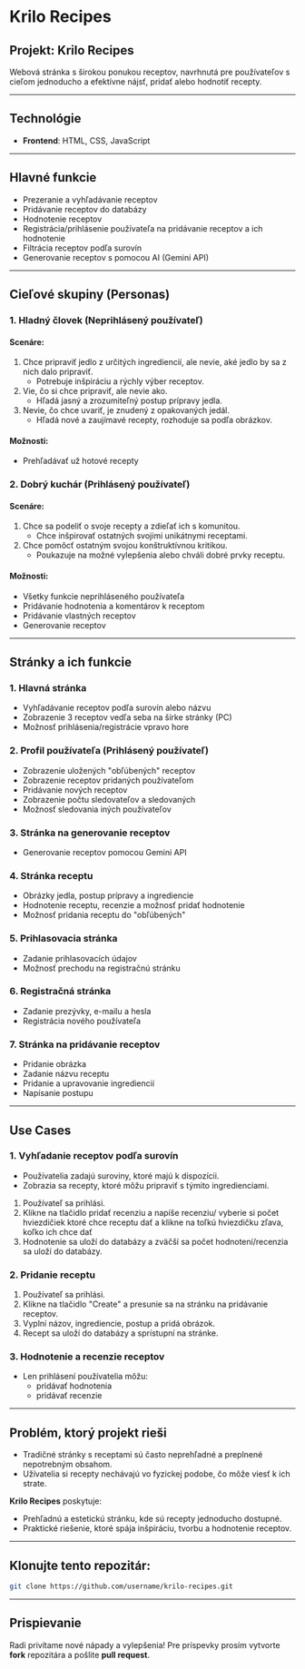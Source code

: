 # Krilo Recipes

## Projekt: Krilo Recipes
Webová stránka s širokou ponukou receptov, navrhnutá pre používateľov s cieľom jednoducho a efektívne nájsť, pridať alebo hodnotiť recepty.

---

## Technológie
- **Frontend**: HTML, CSS, JavaScript

---

## Hlavné funkcie
- Prezeranie a vyhľadávanie receptov
- Pridávanie receptov do databázy
- Hodnotenie receptov
- Registrácia/prihlásenie používateľa na pridávanie receptov a ich hodnotenie
- Filtrácia receptov podľa surovín
- Generovanie receptov s pomocou AI (Gemini API)

---

## Cieľové skupiny (Personas)

### 1. **Hladný človek** (Neprihlásený používateľ)

#### Scenáre:
1. Chce pripraviť jedlo z určitých ingrediencií, ale nevie, aké jedlo by sa z nich dalo pripraviť. 
   - Potrebuje inšpiráciu a rýchly výber receptov.
2. Vie, čo si chce pripraviť, ale nevie ako.
   - Hľadá jasný a zrozumiteľný postup prípravy jedla.
3. Nevie, čo chce uvariť, je znudený z opakovaných jedál.
   - Hľadá nové a zaujímavé recepty, rozhoduje sa podľa obrázkov.

#### Možnosti:
- Prehľadávať už hotové recepty

### 2. **Dobrý kuchár** (Prihlásený používateľ)

#### Scenáre:
1. Chce sa podeliť o svoje recepty a zdieľať ich s komunitou.
   - Chce inšpirovať ostatných svojimi unikátnymi receptami.
2. Chce pomôcť ostatným svojou konštruktívnou kritikou.
   - Poukazuje na možné vylepšenia alebo chváli dobré prvky receptu.

#### Možnosti:
- Všetky funkcie neprihláseného používateľa
- Pridávanie hodnotenia a komentárov k receptom
- Pridávanie vlastných receptov
- Generovanie receptov

---

## Stránky a ich funkcie

### 1. **Hlavná stránka**
- Vyhľadávanie receptov podľa surovín alebo názvu
- Zobrazenie 3 receptov vedľa seba na šírke stránky (PC)
- Možnosť prihlásenia/registrácie vpravo hore

### 2. **Profil používateľa** (Prihlásený používateľ)
- Zobrazenie uložených "obľúbených" receptov
- Zobrazenie receptov pridaných používateľom
- Pridávanie nových receptov
- Zobrazenie počtu sledovateľov a sledovaných
- Možnosť sledovania iných používateľov

### 3. **Stránka na generovanie receptov**
- Generovanie receptov pomocou Gemini API

### 4. **Stránka receptu**
- Obrázky jedla, postup prípravy a ingrediencie
- Hodnotenie receptu, recenzie a možnosť pridať hodnotenie
- Možnosť pridania receptu do "obľúbených"

### 5. **Prihlasovacia stránka**
- Zadanie prihlasovacích údajov
- Možnosť prechodu na registračnú stránku

### 6. **Registračná stránka**
- Zadanie prezývky, e-mailu a hesla
- Registrácia nového používateľa

### 7. **Stránka na pridávanie receptov**
- Pridanie obrázka
- Zadanie názvu receptu
- Pridanie a upravovanie ingrediencií
- Napísanie postupu

---

## Use Cases

### 1. Vyhľadanie receptov podľa surovín
- Používatelia zadajú suroviny, ktoré majú k dispozícii.
- Zobrazia sa recepty, ktoré môžu pripraviť s týmito ingredienciami.
1. Používateľ sa prihlási.
2. Klikne na tlačidlo pridať recenziu a napíše recenziu/  vyberie si počet hviezdičiek ktoré chce receptu dať a klikne na toľkú hviezdičku zľava, koľko ich chce dať
3. Hodnotenie sa uloží do databázy a zväčší sa počet hodnotení/recenzia sa uloží do databázy.

### 2. Pridanie receptu
1. Používateľ sa prihlási.
2. Klikne na tlačidlo "Create" a presunie sa na stránku na pridávanie receptov.
3. Vyplní názov, ingrediencie, postup a pridá obrázok.
4. Recept sa uloží do databázy a sprístupní na stránke.

### 3. Hodnotenie a recenzie receptov
- Len prihlásení používatelia môžu:
  - pridávať hodnotenia
  - pridávať recenzie

---

## Problém, ktorý projekt rieši
- Tradičné stránky s receptami sú často neprehľadné a preplnené nepotrebným obsahom.
- Užívatelia si recepty nechávajú vo fyzickej podobe, čo môže viesť k ich strate.

**Krilo Recipes** poskytuje:
- Prehľadnú a estetickú stránku, kde sú recepty jednoducho dostupné.
- Praktické riešenie, ktoré spája inšpiráciu, tvorbu a hodnotenie receptov.

---

## Klonujte tento repozitár:
   ```bash
   git clone https://github.com/username/krilo-recipes.git
   ```
---

## Prispievanie
Radi privítame nové nápady a vylepšenia! Pre príspevky prosím vytvorte **fork** repozitára a pošlite **pull request**.
